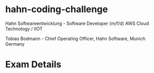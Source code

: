 # hahn-coding-challenge
Hahn Softwareentwicklung - Software Developer (m/f/d) AWS Cloud Technology / IIOT

Tobias Bodmann - Chief Operating Officer, Hahn Software, Munich Germany

Exam Details
=============
